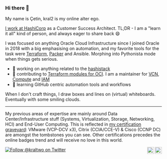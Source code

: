 ### Hi there 👋

My name is Çetin, kral2 is my online alter ego.

[I work at HashiCorp][LinkedIn] as a Customer Success Architect.
TL;DR - I am a "learn it all" kind of person, and always eager to share back :smile:

I was focused on anything Oracle Cloud Infrastructure since I joined Oracle in 2018 with a big emphasising on automation, and my favorite tools for the task were [Terraform], [Packer] and Ansible. Morphing into Pythonista mode when things gets serious.

- 🔭 working on anything related to the [hashistack]
- 🔭 contributing to [Terraform modules for OCI](https://registry.terraform.io/browse/modules?provider=oci). I am a maintainer for [VCN], [Compute] and [IAM]
- 🌱 learning GitHub centric automation tools and workflows

When I don't craft things, I draw boxes and lines on (virtual) whiteboards. Eventually with some smiling clouds.

---

My previous areas of expertise are mainly around Data Center/Infrastructure stuff (Systems, Virtualization, Storage, Networking, HCI) and End-User Computing. This is reflected in [my certification graveyard][Acclaim]: VMware (VCP-DCV x3), Citrix (CCIA/CCE-V) & Cisco (CCNP DC) are amongst the tombstones you can see. Other certifications precedes the online badges trend and will receive no love in this world.


<!--
**kral2/kral2** is a ✨ _special_ ✨ repository because its `README.md` (this file) appears on your GitHub profile.

Here are some ideas to get you started:

- 🔭 I’m currently working on ...
- 🌱 I’m currently learning ...
- 👯 I’m looking to collaborate on ...
- 🤔 I’m looking for help with ...
- 💬 Ask me about ...
- 📫 How to reach me: ...
- ⚡ Fun fact: ...
-->

[![Follow @kraltwo on Twitter](https://img.shields.io/twitter/follow/kraltwo?style=for-the-badge)](https://twitter.com/intent/follow?original_referer=https%3A%2F%2Fgithub.com%2Fkraltwo&screen_name=kraltwo)
[<img align="right" alt="cetinardal | Acclaim" width="22" src="https://cdn.jsdelivr.net/npm/simple-icons@4.16.0/icons/acclaim.svg" />][Acclaim]
[<img align="right" alt="cetinardal | LinkedIn" width="22" src="https://cdn.jsdelivr.net/npm/simple-icons@4.16.0/icons/linkedin.svg" />][LinkedIn]<br />

[linkedIn]: https://www.linkedin.com/in/cetinardal/
[Acclaim]: https://www.youracclaim.com/users/cetin-ardal/badges

[VCN]: https://github.com/oracle-terraform-modules/terraform-oci-vcn
[Compute]: https://github.com/oracle-terraform-modules/terraform-oci-compute-instance
[IAM]: https://github.com/oracle-terraform-modules/terraform-oci-iam

[hashistack]: https://www.hashicorp.com/cloud-operating-model
[Terraform]: https://www.terraform.io/
[Packer]: https://www.packer.io/
